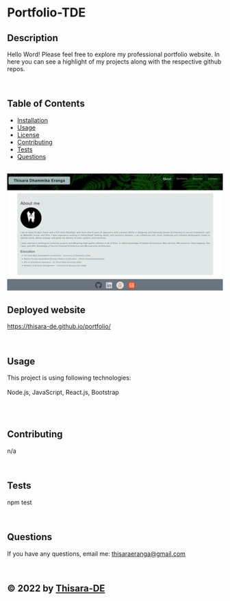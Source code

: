 
# Portfolio-TDE
## Description
Hello Word! Please feel free to explore my professional portfolio website. In here you can see a highlight of my projects along with the respective github repos.



<br>

## Table of Contents
- [Installation](#installation)
- [Usage](#usage)  
- [License](#license)
- [Contributing](#contributing)
- [Tests](#tests)
- [Questions](#questions)

<br>

<img src="src/assets/screenshots/screenshot.png" alt="Picture of the website's landing page" />


## Deployed website

https://thisara-de.github.io/portfolio/

<br>

## Usage
This project is using following technologies: <br><br>
Node.js,  JavaScript, React.js,  Bootstrap

<br>




<br>

## Contributing
n/a  

<br>

## Tests <br>
npm test

<br>

## Questions
If you have any questions, email me: thisaraeranga@gmail.com

<br>

## &copy; 2022 by [Thisara-DE](https://github.com/Thisara-DE)
